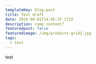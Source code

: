 ```yaml
---
templateKey: blog-post
title: Test draft
date: 2019-09-01T14:45:37.172Z
description: come content?
featuredpost: false
featuredimage: /img/products-grid2.jpg
tags:
  - test
---
```

test
